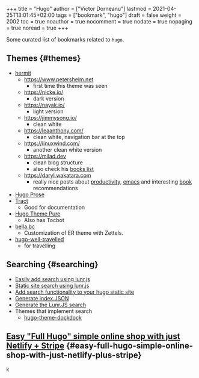 +++
title = "Hugo"
author = ["Victor Dorneanu"]
lastmod = 2021-04-25T13:01:45+02:00
tags = ["bookmark", "hugo"]
draft = false
weight = 2002
toc = true
noauthor = true
nocomment = true
nodate = true
nopaging = true
noread = true
+++

Some curated list of bookmarks related to `hugo`.


## Themes {#themes}

-   [hermit](https://themes.gohugo.io/hermit/)
    -   <https://www.petersheim.net>
        -   first time this theme was seen
    -   <https://nicke.io/>
        -   dark version
    -   <https://nayak.io/>
        -   light version
    -   <https://jimmysong.io/>
        -   clean white
    -   <https://leaanthony.com/>
        -   clean white, navigation bar at the top
    -   <https://linuxwind.com/>
        -   another clean white version
    -   <https://milad.dev>
        -   clean blog structure
        -   also check his [books list](https://milad.dev/books)
    -   <https://daryl.wakatara.com>
        -   really nice posts about [productivity](https://daryl.wakatara.com/tags/gtd/), [emacs](https://daryl.wakatara.com/tags/emacs/) and interesting [book](https://daryl.wakatara.com/tags/books/) recommendations
-   [Hugo Prose](https://prose.yihui.org/)
-   [Tract](https://tract-docs.dev/en/)
    -   Good for documentation
-   [Hugo Theme Pure](https://themes.gohugo.io/hugo-theme-pure/)
    -   Also has Tocbot
-   [bella.bc](https://bella.cc/blog/)
    -   Customization of ER theme with Zettels.
-   [hugo-well-travelled](https://github.com/mpaluchowski/hugo-well-traveled)
    -   for travelling


## Searching {#searching}

-   [Easily add search using lunr.js](https://www.josephearl.co.uk/post/static-sites-search-hugo/)
-   [Static site search using lunr.js](https://sentamal.in/articles/static-site-search-with-lunrjs/)
-   [Add search functionality to your hugo static site](https://www.forsure.dev/-/2019/09/03/add-search-functionality-to-your-hugo-static-site/)
-   [Generate index JSON](https://halfelf.org/2017/hugos-making-json/)
-   [Generate the Lunr.JS search](https://halfelf.org/2017/hugos-lunr-search/)
-   Themes that implement search
    -   [hugo-theme-dockdock](https://github.com/vjeantet/hugo-theme-docdock)


## [Easy "Full Hugo" simple online shop with just Netlify + Stripe](https://discourse.gohugo.io/t/easy-full-hugo-simple-online-shop-with-just-netlify-stripe/27960/6) {#easy-full-hugo-simple-online-shop-with-just-netlify-plus-stripe}

k
